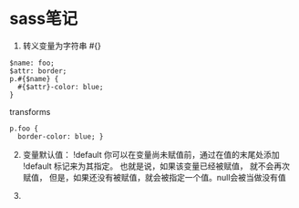 # sass笔记
1. 转义变量为字符串 #{}

```
$name: foo;
$attr: border;
p.#{$name} {
  #{$attr}-color: blue;
}
```
transforms

```
p.foo {
  border-color: blue; }
```

2. 变量默认值： !default
你可以在变量尚未赋值前，通过在值的末尾处添加 !default 标记来为其指定。 也就是说，如果该变量已经被赋值， 就不会再次赋值， 但是，如果还没有被赋值，就会被指定一个值。null会被当做没有值

3. 
